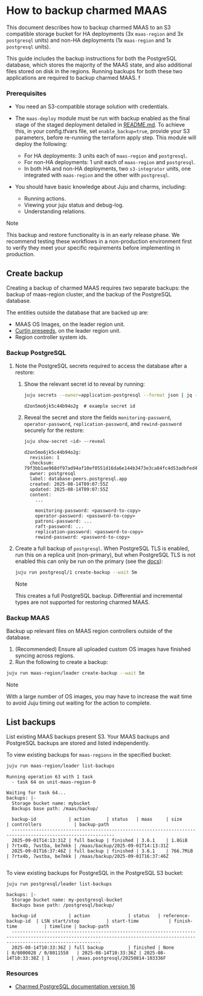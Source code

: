 # How to backup charmed MAAS

This document describes how to backup charmed MAAS to an S3 compatible storage bucket for HA deployments (3x `maas-region` and 3x `postgresql` units) and non-HA deployments (1x `maas-region` and 1x `postgresql` units).

This guide includes the backup instructions for both the PostgreSQL database, which stores the majority of the MAAS state, and also additional files stored on disk in the regions. Running backups for both these two applications are required to backup charmed MAAS.
f
### Prerequisites
- You need an S3-compatible storage solution with credentials.
- The `maas-deploy` module must be run with backup enabled as the final stage of the staged deployment detailed in [README.md](../README.md). To achieve this, in your config.tfvars file, set `enable_backup=true`,  provide your S3 parameters, before re-running the terraform apply step. This module will deploy the following:
  - For HA deployments: 3 units each of `maas-region` and `postgresql`.
  - For non-HA deployments: 1 unit each of `maas-region` and `postgresql`.
  - In both HA and non-HA deployments, two `s3-integrator` units, one integrated with `maas-region` and the other with `postgresql`.

- You should have basic knowledge about Juju and charms, including:
  - Running actions.
  - Viewing your juju status and debug-log.
  - Understanding relations.

> [!Note]
> This backup and restore functionality is in an early release phase. We recommend testing these workflows in a non-production environment first to verify they meet your specific requirements before implementing in production.

## Create backup
Creating a backup of charmed MAAS requires two separate backups: the backup of maas-region cluster, and the backup of the PostgreSQL database.

The entities outside the database that are backed up are:
- MAAS OS Images, on the leader region unit.
- [Curtin preseeds](https://canonical.com/maas/docs/about-machine-customization#p-17465-pre-seeding), on the leader region unit.
- Region controller system ids.

### Backup PostgreSQL
1. Note the PostgreSQL secrets required to access the database after a restore:
   1. Show the relevant secret id to reveal by running:
       ```bash
       juju secrets --owner=application-postgresql --format json | jq -r 'map_values(select(.label == "database-peers.postgresql.app"))|keys[]'
       ```
       ```output
       d2on5mo6jk5c44b94o2g  # example secret id
       ```
   1. Reveal the secret and store the fields `monitoring-password`, `operator-password`, `replication-password`, and `rewind-password` securely for the restore:
       ```bash
       juju show-secret <id> --reveal
       ```
       ```output
       d2on5mo6jk5c44b94o2g:
         revision: 1
         checksum: 79f3bb1ae968df97ad94af10ef0551d16da6e144b3473e3ca84fc4d53adbfed4
         owner: postgresql
         label: database-peers.postgresql.app
         created: 2025-08-14T09:07:55Z
         updated: 2025-08-14T09:07:55Z
         content:
           ...

           monitoring-password: <password-to-copy>
           operator-password: <password-to-copy>
           patroni-password: ...
           raft-password: ...
           replication-password: <password-to-copy>
           rewind-password: <password-to-copy>
       ```
1. Create a full backup of `postgresql`. When PostgreSQL TLS is enabled, run this on a replica unit (non-primary), but when PostgreSQL TLS is not enabled this can only be run on the primary (see the [docs](https://canonical-charmed-postgresql.readthedocs-hosted.com/16/how-to/back-up-and-restore/create-a-backup/#create-a-backup)):
    ```bash
    juju run postgresql/1 create-backup --wait 5m
    ```

   > [!Note]
   > This creates a full PostgreSQL backup. Differential and incremental types are not supported for restoring charmed MAAS.

### Backup MAAS
Backup up relevant files on MAAS region controllers outside of the database.


1. (Recommended) Ensure all uploaded custom OS images have finished syncing across regions.
1. Run the following to create a backup:
```bash
juju run maas-region/leader create-backup --wait 5m
```
> [!Note]
> With a large number of OS images, you may have to increase the wait time to avoid Juju timing out waiting for the action to complete.

## List backups
List existing MAAS backups present S3. Your MAAS backups and PostgreSQL backups are stored and listed independently.

To view existing backups for `maas-regions` in the specified bucket:
```bash
juju run maas-region/leader list-backups
```

```output
Running operation 63 with 1 task
  - task 64 on unit-maas-region-0

Waiting for task 64...
backups: |-
  Storage bucket name: mybucket
  Backups base path: /maas/backup/

  backup-id            | action      | status   | maas     | size       | controllers            | backup-path
  ------------------------------------------------------------------------------------------------------------
  2025-09-01T14:13:31Z | full backup | finished | 3.6.1    | 1.8GiB     | 7rtx4b, 7wstba, be7mkk | /maas/backup/2025-09-01T14:13:31Z
  2025-09-01T16:37:46Z | full backup | finished | 3.6.1    | 766.7MiB   | 7rtx4b, 7wstba, be7mkk | /maas/backup/2025-09-01T16:37:46Z


```

To view existing backups for PostgreSQL in the PostgreSQL S3 bucket:
```
juju run postgresql/leader list-backups
```
```output
backups: |-
  Storage bucket name: my-postgresql-bucket
  Backups base path: /postgresql/backup/

  backup-id            | action              | status   | reference-backup-id  | LSN start/stop          | start-time           | finish-time          | timeline | backup-path
  -----------------------------------------------------------------------------------------------------------------------------------------------------------------------------
  2025-08-14T10:33:36Z | full backup         | finished | None                 | 0/8000028 / 0/8011558   | 2025-08-14T10:33:36Z | 2025-08-14T10:33:38Z | 1        | /maas.postgresql/20250814-103336F

```

### Resources
- [Charmed PostgreSQL documentation version 16](https://canonical-charmed-postgresql.readthedocs-hosted.com/16/)
